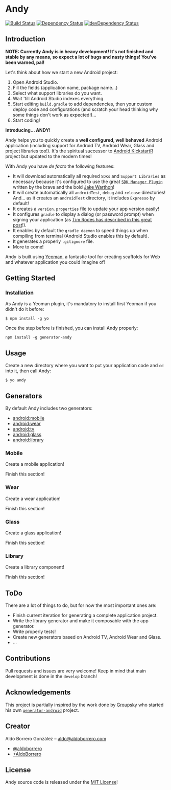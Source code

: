 # Andy

[![Build Status](https://travis-ci.org/ViewsForAndroid/generator-andy.svg?branch=develop)](https://travis-ci.org/viewsforandroid/generator-andy)
[![Dependency Status](https://david-dm.org/viewsforandroid/generator-andy.png)](https://david-dm.org/viewsforandroid/generator-andy)
[![devDependency Status](https://david-dm.org/viewsforandroid/generator-andy/dev-status.png)](https://david-dm.org/viewsforandroid/generator-andy#info=devDependencies)

## Introduction

**NOTE: Currently Andy is in heavy development! It's not finished and stable by any means, so expect a lot of bugs and nasty things! You've been warned, pal!**

Let's think about how we start a new Android project:

1. Open Android Studio.
2. Fill the fields (application name, package name…)
3. Select what support libraries do you want.
4. Wait 'till Android Studio indexes everything.
5. Start editing `build.gradle` to add dependencies, then your custom deploy code and configurations (and scratch your head thinking why some things don't work as expected!)…
6. Start coding!

**Introducing… ANDY!**

Andy helps you to quickly create a **well configured, well behaved** Android application (including support for Android TV, Android Wear, Glass and project libraries too!). It's the spiritual successor to [Android KickstartR](http://androidkickstartr.com/) project but updated to the modern times!

With Andy you have *de facto* the following features:

* It will download automatically all required `SDKs` and `Support Libraries` as necessary because it's configured to use the great [`SDK Manager Plugin`](https://github.com/JakeWharton/sdk-manager-plugin) written by the brave and the bold [Jake Warthon](https://github.com/JakeWharton)!
* It will create automatically all `androidTest`, `debug` and `release` directories! And… as it creates an `androidTest` directory, it includes `Expresso` by default!
* It creates a `version.properties` file to update your app version easily!
* It configures `gradle` to display a dialog (or password prompt) when signing your application (as [Tim Rodes has described in this great post](https://www.timroes.de/2014/01/19/using-password-prompts-with-gradle-build-files/)!).
* It enables by default the `gradle daemon` to speed things up when compiling from terminal (Android Studio enables this by default).
* It generates a properly `.gitignore` file.
* More to come!

Andy is built using [Yeoman](http://yeoman.io/), a fantastic tool for creating scaffolds for Web and whatever application you could imagine of!

## Getting Started

### Installation

As Andy is a Yeoman plugin, it's mandatory to install first Yeoman if you didn't do it before:

```
$ npm install -g yo
```

Once the step before is finished, you can install Andy properly:

```
npm install -g generator-andy
```

## Usage

Create a new directory where you want to put your application code and `cd` into it, then call Andy:

```
$ yo andy
```

## Generators

By default Andy includes two generators:

* [android:mobile](#mobile)
* [android:wear](#wear)
* [android:tv](#tv)
* [android:glass](#glass)
* [android:library](#library)

### Mobile

Create a mobile application!

Finish this section!

### Wear

Create a wear application!

Finish this section!

### Glass

Create a glass application!

Finish this section!

### Library

Create a library component!

Finish this section!

## ToDo

There are a lot of things to do, but for now the most important ones are:

* Finish current iteration for generating a complete application project.
* Write the library generator and make it composable with the app generator.
* Write properly tests!
* Create new generators based on Android TV, Android Wear and Glass.
* …

## Contributions

Pull requests and issues are very welcome! Keep in mind that main development is done in the `develop` branch!

## Acknowledgements

This project is partially inspired by the work done by [Groupsky](https://github.com/groupsky) who started his own [`generator-android`](https://github.com/groupsky/generator-android/) project.

## Creator

Aldo Borrero González – aldo@aldoborrero.com

* [@aldoborrero](https://twitter.com/aldoborrero)
* [+AldoBorrero](https://plus.google.com/+AldoBorrero)

## License

Andy source code is released under the [MIT License](http://en.wikipedia.org/wiki/MIT_License)!
